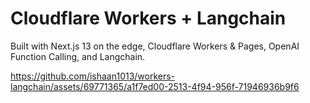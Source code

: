 # Cloudflare Workers + Langchain

Built with Next.js 13 on the edge, Cloudflare Workers & Pages, OpenAI Function Calling, and Langchain.

https://github.com/ishaan1013/workers-langchain/assets/69771365/a1f7ed00-2513-4f94-956f-71946936b9f6
